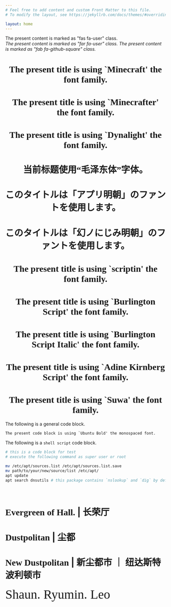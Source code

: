 ```yaml
---
# Feel free to add content and custom Front Matter to this file.
# To modify the layout, see https://jekyllrb.com/docs/themes/#overriding-theme-defaults

layout: home
---
```


<div class="fas fa-user">The present content is marked as "fas fa-user" class.</div> <!-- uses solid style -->
<i class="far fa-user">The present content is marked as "far fa-user" class.</i> <!-- uses regular style -->
<!-- <i class="fal fa-user">The present content is marked as "fal fa-user" class.</i> uses light style -->
<!--brand icon-->
<i class="fab fa-github-square">The present content is marked as "fab fa-github-square" class.</i> <!-- uses brands style -->

<h1 style="font-family: Minecraft; text-align: center;">The present title is using `Minecraft' the font family.</h1>
<h1 style="font-family: Minecrafter; text-align: center;">The present title is using `Minecrafter' the font family.</h1>
<h1 style="font-family: Dynalight; text-align: center;">The present title is using `Dynalight' the font family.</h1>
<h1 style="font-family: zh-Maozedong; text-align: center;">当前标题使用“毛泽东体”字体。</h1>
<h1 style="font-family: jp-AppliMincho; text-align: center;">このタイトルは「アプリ明朝」のファントを使用します。</h1>
<h1 style="font-family: jp-MaboroshinonijimiMincho; text-align: center;">このタイトルは「幻ノにじみ明朝」のファントを使用します。</h1>
<h1 style="font-family: scriptin; text-align: center;">The present title is using `scriptin' the font family.</h1>
<h1 style="font-family: burlingtonScript; text-align: center;">The present title is using `Burlington Script' the font family.</h1>
<h1 style="font-family: burlingtonScript-italic; text-align: center;">The present title is using `Burlington Script Italic' the font family.</h1>
<h1 style="font-family: adineKirnbergScript; text-align: center;">The present title is using `Adine Kirnberg Script' the font family.</h1>
<h1 style="font-family: suwa; text-align: center;">The present title is using `Suwa' the font family.</h1>

The following is a general code block.

```
The present code block is using `Ubuntu Bold' the monospaced font.
```

The following is a `shell script` code block.

```sh
# this is a code block for test
# execute the following command as super user or root

mv /etc/apt/sources.list /etc/apt/sources.list.save
mv path/to/your/new/source/list /etc/apt/
apt update
apt search dnsutils # this package contains `nslookup` and `dig` by default
```

<br/>

<h1><span style="font-family: Dynalight;">Evergreen of Hall.</span> | <span style="font-family: zh-Maozedong;">长荣厅</span></h1>

<h1><span style="font-family: Dynalight;">Dustpolitan</span> | <span style="font-family: zh-Maozedong;">尘都</span></h1>

<h1><span style="font-family: Dynalight;">New Dustpolitan</span> | <span style="font-family: zh-Maozedong;">新尘都市</span> ｜ <span>纽达斯特波利顿市</span></h1>

<div style="font-family: burlingtonScript-italic; font-size: 40px">Shaun. Ryumin. Leo</div>